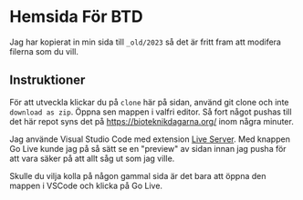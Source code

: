 # Hemsida För BTD
Jag har kopierat in min sida till `_old/2023` så det är fritt fram att modifera filerna som du vill.

## Instruktioner
För att utveckla klickar du på `clone` här på sidan, använd git clone och inte `download as zip`. Öppna sen mappen i valfri editor.
Så fort något pushas till det här repot syns det på https://bioteknikdagarna.org/ inom några minuter.

Jag använde Visual Studio Code med extension [Live Server](https://marketplace.visualstudio.com/items?itemName=ritwickdey.LiveServer). Med knappen Go Live kunde jag på så sätt se en "preview" av sidan innan jag pusha för att vara säker på att allt såg ut som jag ville. 

Skulle du vilja kolla på någon gammal sida är det bara att öppna den mappen i VSCode och klicka på Go Live.

